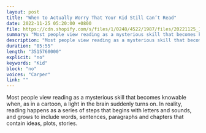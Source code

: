 ```yaml
---
layout: post
title: "When to Actually Worry That Your Kid Still Can’t Read"
date: 2022-11-25 05:20:00 +0800
file: https://cdn.shopify.com/s/files/1/0248/4522/1987/files/20221125_1.mp3?v=1669344464
summary: "Most people view reading as a mysterious skill that becomes knowable when, as in a cartoon, a light in the brain suddenly turns on. In reality, reading happens as a series of steps that begins with letters and sounds, and grows to include words, sentences, paragraphs and chapters that contain ideas, plots, stories."
description: "Most people view reading as a mysterious skill that becomes knowable when, as in a cartoon, a light in the brain suddenly turns on. In reality, reading happens as a series of steps that begins with letters and sounds, and grows to include words, sentences, paragraphs and chapters that contain ideas, plots, stories."
duration: "05:55"
length: "3515760000"
explicit: "no"
keywords: "Kid"
block: "no"
voices: "Carper"
link: ""
---
```


Most people view reading as a mysterious skill that becomes knowable when, as in a cartoon, a light in the brain suddenly turns on. In reality, reading happens as a series of steps that begins with letters and sounds, and grows to include words, sentences, paragraphs and chapters that contain ideas, plots, stories.

